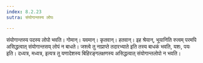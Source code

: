 ```yaml
---
index: 8.2.23
sutra: संयोगान्तस्य लोपः

---
```

संयोगान्तस्य पदस्य लोपो भवति। गोमान्। यवमान्। कृतवान्। हतवान्। इह श्रेयान्, भूयानिति रुत्वम् परमपि असिद्धत्वात् संयोगान्तसय् लोपं न बाधते। जश्त्वे तु नाप्राप्ते तदारभ्याते इति तस्य बाधकं भवति, यशः, पयः इति। दध्यत्र, मध्वत्र, इत्यत्र तु यणादेशस्य बिहिरङ्गलक्षणस्य असिद्धत्वात् संयोगान्तलोपो न भवति।